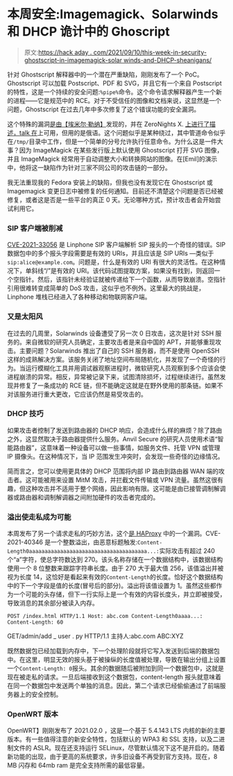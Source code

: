 # 本周安全:Imagemagick、Solarwinds 和 DHCP 诡计中的 Ghoscript

> 原文:[https://hack aday . com/2021/09/10/this-week-in-security-ghostscript-in-imagemagick-solar winds-and-DHCP-sheanigans/](https://hackaday.com/2021/09/10/this-week-in-security-ghoscript-in-imagemagick-solarwinds-and-dhcp-shenanigans/)

针对 Ghostscript 解释器中的一个潜在严重缺陷，刚刚发布了一个 PoC。Ghostscript 可以加载 Postscript、PDF 和 SVG，并且它有一个来自 Postscript 的特性，这是一个持续的安全问题:`%pipe%`命令。这个命令请求解释器产生一个新的进程——它是规范中的 RCE。对于不受信任的图像和文档来说，这显然是一个问题，Ghostscript 在过去几年中多次修复了这个错误功能的安全漏洞。

这个特殊的漏洞[是由【埃米尔·勒纳】](https://twitter.com/emil_lerner/status/1430502815181463559)发现的，并在 ZeroNights X. [上进行了描述，talk 在](https://www.youtube.com/watch?v=BQVoHLfAc8A)上可用，但用的是俄语。这个问题似乎是某种绕过，其中管道命令似乎在`/tmp/`目录中工作，但是一个简单的分号允许执行任意命令。为什么这是一件大事？因为 ImageMagick 在某些发行版上默认使用 Ghostscript 打开 SVG 图像，并且 ImageMagick 经常用于自动调整大小和转换网站的图像。在[Emil]的演示中，他将这一缺陷作为针对三家不同公司的攻击链的一部分。

我无法重现我的 Fedora 安装上的缺陷，但我也没有发现它在 Ghostscript 或 Imagemagick 变更日志中被修复的任何通知。目前还不清楚这个问题是否已经被修复，或者这是否是一些平台的真正 0 天。无论哪种方式，预计攻击者会开始尝试利用它。

### SIP 客户端被削减

[CVE-2021-33056](https://claroty.com/2021/08/31/blog-research-crashing-sip-clients-with-a-single-slash/) 是 Linphone SIP 客户端解析 SIP 报头的一个奇怪的错误。SIP 数据包中的多个报头字段需要是有效的 URIs，并且应该是 SIP URIs —类似于`sip:alice@example.com`。问题是，什么是有效的 URI 有很大的灵活性。在这种情况下，单斜线“/”是有效的 URI。该代码试图提取方案，如果没有找到，则返回一个空指针。然后，该指针未经验证就被传递给下一个函数，从而导致崩溃。空指针引用很难转变成简单的 DoS 攻击，这似乎也不例外。这里最大的挑战是，Linphone 堆栈已经进入了各种移动和物联网客户端。

### 又是太阳风

在过去的几周里，Solarwinds 设备遭受了另一次 0 日攻击，这次是针对 SSH 服务的。来自微软的研究人员确定，主要攻击者是来自中国的 APT，并能够重现攻击。主要问题？Solarwinds 推出了自己的 SSH 服务器，而不是使用 OpenSSH 这样的成熟解决方案。该服务关闭了地址空间布局随机化，并发现了一个奇怪的行为。当运行模糊化工具并用调试器观察进程时，微软研究人员观察到多个应该会使进程崩溃的异常。相反，异常被记录下来，试图清除损坏，过程继续进行。虽然发现并修复了一条成功的 RCE 链，但不能确定这就是在野外使用的那条链。如果不对该服务进行重大更改，它应该仍然是易受攻击的。

### DHCP 技巧

如果攻击者控制了发送到路由器的 DHCP 响应，会造成什么样的麻烦？除了路由之外，这显然取决于路由器提供什么服务。Anvil Secure 的研究人员使用术语“智能路由器”，这意味着一种设备可以做一些事情，如服务文件、托管 VPN 或管理 IP 摄像头。在这种情况下，当 IP 范围发生冲突时，会发现一些奇怪的边缘情况。

简而言之，您可以使用更具体的 DHCP 范围将内部 IP 路由到路由器 WAN 端的攻击者。这可能被用来设置 MitM 攻击，并拦截文件传输或 VPN 流量。虽然这很有趣，但这种攻击并不适用于整个网络，因此影响有限。这可能是由已接管调制解调器或路由器和调制解调器之间附加硬件的攻击者完成的。

### 溢出使走私成为可能

本周发布了另一个请求走私的巧妙方法，这个[是 HAProxy](https://jfrog.com/blog/critical-vulnerability-in-haproxy-cve-2021-40346-integer-overflow-enables-http-smuggling/) 中的一个漏洞。CVE-2021-40346 是一个整数溢出，由恶意标题触发:`Content-Length0aaaaaaaaaaaaaaaaaaaaaaaaaaaaaaaaaaaaaa...:`实际攻击有超过 240 个“a”字符，使总字符数达到 270。该头名称存储在一个数据结构中，该数据结构使用一个 8 位整数来跟踪字符串长度。由于 270 大于最大值 256，该值溢出并被视为长度 14，这恰好是看起来有效的`Content-Length`的长度。恰好这个数据结构中的下一个字段是值的长度(冒号后的部分)。溢出将该值设置为 1。虽然这些都作为一个可能的头存储，但下一行实际上是一个有效的内容长度头，并立即被接受，导致消息的其余部分被读入内存。

`POST /index.html HTTP/1.1
Host: abc.com
Content-Length0aaaa...:
Content-Length: 60`

GET/admin/add _ user . py HTTP/1.1
主持人:abc.com
ABC:XYZ

既然数据包已经加载到内存中，下一个处理阶段就将它写入发送到后端的数据包中。在这里，明显无效的报头基于被操纵的长度值被处理，导致在输出分组上设置一个`Content-Length: 0`报头。其余的数据随后被附加到同一个数据包中，这就是现在被走私的请求。一旦后端接收到这个数据包，content-length 报头就意味着在同一个数据包中发送两个单独的消息。因此，第二个请求已经偷偷通过了前端服务器上的安全控制。

### OpenWRT 版本

OpenWRT】刚刚发布了 2021.02.0 ，这是一个基于 5.4.143 LTS 内核的新的主要版本。有一些值得注意的新安全特性，包括默认的 WPA3 和 SSL 支持，以及二进制文件的 ASLR。现在还支持运行 SELinux，尽管默认情况下这不是开启的。随着新功能的出现，由于更高的系统要求，许多旧设备不再受到官方支持。现在，8 MB 闪存和 64mb ram 是完全支持所需的最低容量。